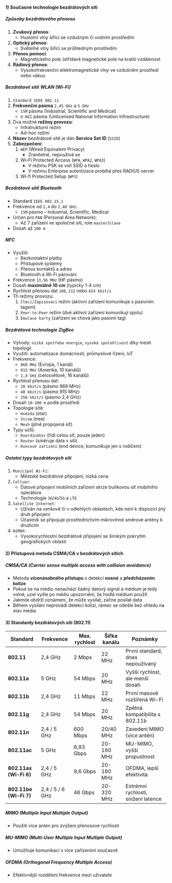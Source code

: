 #### 1) Současné technologie bezdrátových sítí
##### Způsoby bezdrátového přenosu
1) **Zvukový přenos**:
	- Hustotní vlny šířící se vzdušným či vodním prostředím
2) **Optický přenos**:
	- Světelné vlny šířící se průhledným prostředím
3) **Přenos pomocí**:
	- Magnetického pole (střídavé magnetické pole na kratší vzdálenost
4) **Rádiový přenos**:
	-  Vysokofrekvenční elektromagnetické vlny ve vzdušném prostředí nebo vakuu
##### Bezdrátové sitě WLAN (Wi-Fi)
1) `Standard IEEE 802.11`
2) **Frekvenční pásma** `2,45 GHz` a `5 GHz`
	- `ISM` pásma (Industrial, Scientific and Medical)
	- `U-NII` pásma (Unlicensed National Information Infrastructure)
3) Dva možné **režimy provozu**:
	- Infratrukturní režim
	- Ad-hoc režim
4) **Název** bezdrátové sítě je dán **Service Set ID** (`SSID`)
5) **Zabezpečení**:
	1) `WEP` (Wired Equivalent Privacy)
		- Zranitelné, nepoužívá se
	2) Wi-Fi Protected Access (`WPA`, `WPA2`, `WPA3`)
		- V režimu PSK se volí SSID a heslo
		- V režimu Enterpise autentizace probíhá přes RADIUS server
	3) Wi-fi Protected Setup (`WPS`)
##### Bezdrátové sítě Bluetooth
- Standard `IEEE 802.15.1`
- Frekvence od `2,4` do `2,48 GHz`: 
	- `ISM` pásmo - Industrial, Scientific, Medical
- Určen pro `PAN` (Personal Area Network):
	- Až 7 zařízení ve společné síti, role `master`/`slave`
- Dosah až `100 m`
##### NFC
- Využití:
    - Bezkontaktní platby
    - Přístupové systémy
    - Přenos kontaktů a adres
    - Bluetooth a Wi-Fi párování
- Frekvence `13,56 MHz` (HF pásmo)
- Dosah **maximálně 10 cm** (typicky 1-4 cm)
- Rychlost přenosu dat `106`, `212` nebo `424 kbit/s`
- Tři režimy provozu:
    1. `Čtecí/Zapisovací` režim (aktivní zařízení komunikuje s pasivním tagem)
    2. `Peer-to-Peer` režim (dvě aktivní zařízení komunikují spolu)
    3. `Emulace karty` (zařízení se chová jako pasivní tag)
##### Bezdrátová technologie ZigBee
 - Výhody: `nízká spotřeba energie`, `vysoká spolehlivost` díky mesh topologii
- Využití: automatizace domácnosti, průmyslové řízení, IoT
- Frekvence:
    - `868 MHz` (Evropa, 1 kanál)
    - `915 MHz` (Amerika, 10 kanálů)
    - `2,4 GHz` (celosvětově, 16 kanálů)
- Rychlost přenosu dat:
    - `20 kbit/s` (pásmo 868 MHz)
    - `40 kbit/s` (pásmo 915 MHz)
    - `250 kbit/s` (pásmo 2,4 GHz)
- Dosah `10-100 m` podle prostředí
- Topologie sítě:
    - `Hvězda` (star)
    - `Strom` (tree)
    - `Mesh` (plně propojená síť)
- Typy uzlů:
    - `Koordinátor` (řídí celou síť, pouze jeden)
    - `Router` (směruje data v síti)
    - `Koncové zařízení` (end device, komunikuje jen s rodičem)
##### Ostatní typy bezdrátových sítí
1) `Municipal Wi-Fi`:
	- Městské bezdrátové připojení, nízká cena
2) `Celluar`:
	- Datové připojení mobilních zařízení skrze buňkovou síť mobilního operátora
	- Technologie `3G`/`4G`/`5G` a `LTE`
3) `Satellite Internet`:
	- Užíván na venkově či v odlehlých oblastech, kde není k dispozici jiný druh připojení
	- Účastník se připojuje prostřednictvím mikrovlnné směrové antény k družicím
4) `WiMAX`:
	- Vysokorychlostní bezdrátové připojení se širokým pokrytím geografických oblastí
#### 2) Přístupová metoda CSMA/CA v bezdrátových sítích
##### CMSA/CA (Carrier sense multiple access with collision avoidance)
- Metoda **vícenásobného přístupu** s detekcí **nosné** a **předcházením kolize**
- Pokud se na médiu nenachází žádný datový signál a médium je tedy volné, uzel vyšle po médiu upozornění, že hodlá médium použít
- Jakmile obdrží oznámení, že může vysílat, začne posílat data
- Během vysílání neprovádí detekci kolizí, rámec se odešle bez ohledu na stav média
#### 3) Standardy bezdrátových sítí (802.11)

| Standard               | Frekvence       | Max. rychlost | Šířka kanálu | Poznámky                            |
| ---------------------- | --------------- | ------------- | ------------ | ----------------------------------- |
| **802.11**             | 2,4 GHz         | 2 Mbps        | 22 MHz       | První standard, dnes nepoužívaný    |
| **802.11a**            | 5 GHz           | 54 Mbps       | 20 MHz       | Vyšší rychlost, ale menší dosah     |
| **802.11b**            | 2,4 GHz         | 11 Mbps       | 22 MHz       | První masově rozšířená Wi-Fi        |
| **802.11g**            | 2,4 GHz         | 54 Mbps       | 20 MHz       | Zpětná kompatibilita s 802.11b      |
| **802.11n**            | 2,4 / 5 GHz     | 600 Mbps      | 20/40 MHz    | Zavedení MIMO (více antén)          |
| **802.11ac**           | 5 GHz           | 6,93 Gbps     | 20-160 MHz   | MU-MIMO, vyšší propustnost          |
| **802.11ax (Wi-Fi 6)** | 2,4 / 5 GHz     | 9,6 Gbps      | 20-160 MHz   | OFDMA, lepší efektivita             |
| **802.11be (Wi-Fi 7)** | 2,4 / 5 / 6 GHz | 46 Gbps       | 20-320 MHz   | Extrémní rychlosti, snížení latence |

##### MIMO (Multiple Input Multiple Output)
- Použití více antén pro zvýšení přenosové rychlosti
##### MU-MIMO (Multi-User Multiple Input Multiple Output)
- Umožňuje komunikaci s více zařízeními současně
##### OFDMA (Orthogonal Frequency Multiple Access)
- Efektivnější rozdělení frekvence mezi uživatele
















